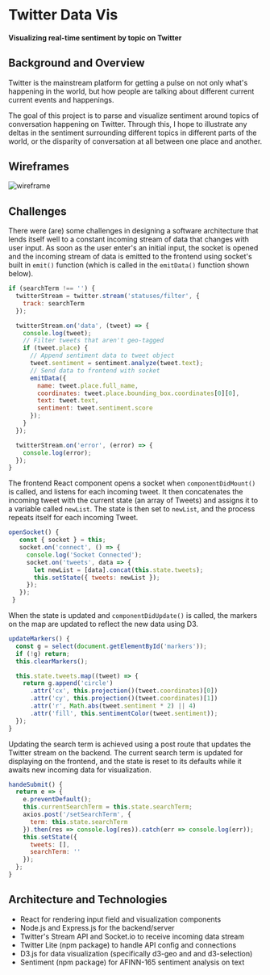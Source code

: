 # Twitter Data Vis
#### Visualizing real-time sentiment by topic on Twitter

## Background and Overview

Twitter is the mainstream platform for getting a pulse on not only what's happening in the world, but how people are talking about different current current events and happenings.

The goal of this project is to parse and visualize sentiment around topics of conversation happening on Twitter. Through this, I hope to illustrate any deltas in the sentiment surrounding different topics in different parts of the world, or the disparity of conversation at all between one place and another.

## Wireframes

![wireframe](https://github.com/jnapolitan/twitter-data-vis/blob/master/assets/wireframe.png)

## Challenges

There were (are) some challenges in designing a software architecture that lends itself well to a constant incoming stream of data that changes with user input. As soon as the user enter's an initial input, the socket is opened and the incoming stream of data is emitted to the frontend using socket's built in `emit()` function (which is called in the `emitData()` function shown below).

```javascript
if (searchTerm !== '') {
  twitterStream = twitter.stream('statuses/filter', {
    track: searchTerm
  });

  twitterStream.on('data', (tweet) => {
    console.log(tweet);
    // Filter tweets that aren't geo-tagged
    if (tweet.place) {
      // Append sentiment data to tweet object
      tweet.sentiment = sentiment.analyze(tweet.text);
      // Send data to frontend with socket
      emitData({
        name: tweet.place.full_name,
        coordinates: tweet.place.bounding_box.coordinates[0][0],
        text: tweet.text,
        sentiment: tweet.sentiment.score
      });
    }
  });

  twitterStream.on('error', (error) => {
    console.log(error);
  });
}
```

 The frontend React component opens a socket when `componentDidMount()` is called, and listens for each incoming tweet. It then concatenates the incoming tweet with the current state (an array of Tweets) and assigns it to a variable called `newList`. The state is then set to `newList`, and the process repeats itself for each incoming Tweet.

 ```javascript
 openSocket() {
    const { socket } = this;
    socket.on('connect', () => {
      console.log('Socket Connected');
      socket.on('tweets', data => {
        let newList = [data].concat(this.state.tweets);
        this.setState({ tweets: newList });
      });
    });
  }
 ```

When the state is updated and `componentDidUpdate()` is called, the markers on the map are updated to reflect the new data using D3.

```javascript
updateMarkers() {
  const g = select(document.getElementById('markers'));
  if (!g) return;
  this.clearMarkers();

  this.state.tweets.map((tweet) => {
    return g.append('circle')
      .attr('cx', this.projection()(tweet.coordinates)[0])
      .attr('cy', this.projection()(tweet.coordinates)[1])
      .attr('r', Math.abs(tweet.sentiment * 2) || 4)
      .attr('fill', this.sentimentColor(tweet.sentiment));
  });
}
```

Updating the search term is achieved using a post route that updates the Twitter stream on the backend. The current search term is updated for displaying on the frontend, and the state is reset to its defaults while it awaits new incoming data for visualization. 

```javascript
handeSubmit() {
  return e => {
    e.preventDefault();
    this.currentSearchTerm = this.state.searchTerm;
    axios.post('/setSearchTerm', {
      term: this.state.searchTerm
    }).then(res => console.log(res)).catch(err => console.log(err));
    this.setState({ 
      tweets: [],
      searchTerm: '' 
    });
  };
}
```


## Architecture and Technologies

- React for rendering input field and visualization components
- Node.js and Express.js for the backend/server
- Twitter's Stream API and Socket.io to receive incoming data stream
- Twitter Lite (npm package) to handle API config and connections
- D3.js for data visualization (specifically d3-geo and and d3-selection)
- Sentiment (npm package) for AFINN-165 sentiment analysis on text


